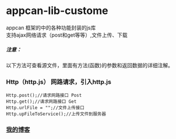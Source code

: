# appcan-lib-custome
appcan 框架的中的各种功能封装的js库<br>
支持ajax网络请求（post和get等等）,文件上传、下载

##### 注意：
以下方法可查看源文件，里面有方法(函数)的参数和返回数据的详细注解。

### Http（http.js） 网路请求，引入http.js
```react
Http.post();//请求网路接口 Post
Http.get();//请求网路接口 Get
Http.urlFile = "";//文件上传接口
Http.upFileToService();//上传文件到服务器
```

### [我的博客](http://blog.sina.com.cn/s/articlelist_6078695441_0_1.html)
